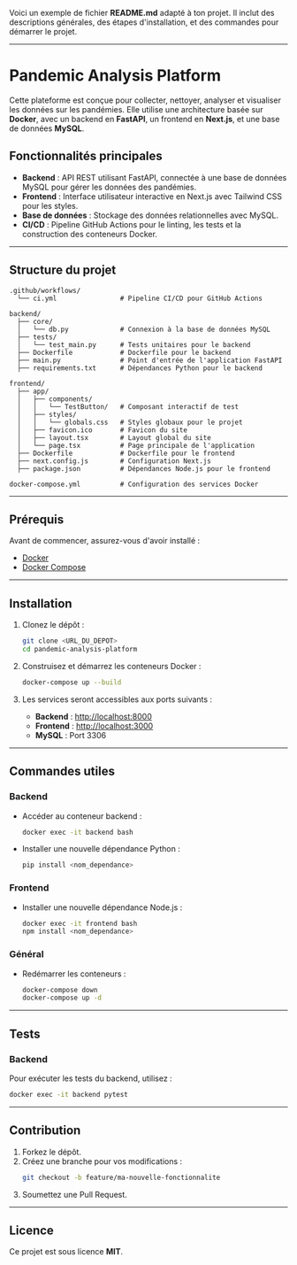 Voici un exemple de fichier **README.md** adapté à ton projet. Il inclut des descriptions générales, des étapes d'installation, et des commandes pour démarrer le projet.

---

# **Pandemic Analysis Platform**

Cette plateforme est conçue pour collecter, nettoyer, analyser et visualiser les données sur les pandémies. Elle utilise une architecture basée sur **Docker**, avec un backend en **FastAPI**, un frontend en **Next.js**, et une base de données **MySQL**.

## **Fonctionnalités principales**
- **Backend** : API REST utilisant FastAPI, connectée à une base de données MySQL pour gérer les données des pandémies.
- **Frontend** : Interface utilisateur interactive en Next.js avec Tailwind CSS pour les styles.
- **Base de données** : Stockage des données relationnelles avec MySQL.
- **CI/CD** : Pipeline GitHub Actions pour le linting, les tests et la construction des conteneurs Docker.

---

## **Structure du projet**

```
.github/workflows/
  └── ci.yml                # Pipeline CI/CD pour GitHub Actions

backend/
  ├── core/
  │   └── db.py             # Connexion à la base de données MySQL
  ├── tests/
  │   └── test_main.py      # Tests unitaires pour le backend
  ├── Dockerfile            # Dockerfile pour le backend
  ├── main.py               # Point d'entrée de l'application FastAPI
  ├── requirements.txt      # Dépendances Python pour le backend

frontend/
  ├── app/
  │   ├── components/
  │   │   └── TestButton/   # Composant interactif de test
  │   ├── styles/
  │   │   └── globals.css   # Styles globaux pour le projet
  │   ├── favicon.ico       # Favicon du site
  │   ├── layout.tsx        # Layout global du site
  │   └── page.tsx          # Page principale de l'application
  ├── Dockerfile            # Dockerfile pour le frontend
  ├── next.config.js        # Configuration Next.js
  ├── package.json          # Dépendances Node.js pour le frontend

docker-compose.yml          # Configuration des services Docker
```

---

## **Prérequis**
Avant de commencer, assurez-vous d'avoir installé :
- [Docker](https://www.docker.com/)
- [Docker Compose](https://docs.docker.com/compose/)

---

## **Installation**

1. Clonez le dépôt :
   ```bash
   git clone <URL_DU_DEPOT>
   cd pandemic-analysis-platform
   ```

2. Construisez et démarrez les conteneurs Docker :
   ```bash
   docker-compose up --build
   ```

3. Les services seront accessibles aux ports suivants :
   - **Backend** : [http://localhost:8000](http://localhost:8000)
   - **Frontend** : [http://localhost:3000](http://localhost:3000)
   - **MySQL** : Port 3306

---

## **Commandes utiles**

### Backend
- Accéder au conteneur backend :
  ```bash
  docker exec -it backend bash
  ```
- Installer une nouvelle dépendance Python :
  ```bash
  pip install <nom_dependance>
  ```

### Frontend
- Installer une nouvelle dépendance Node.js :
  ```bash
  docker exec -it frontend bash
  npm install <nom_dependance>
  ```

### Général
- Redémarrer les conteneurs :
  ```bash
  docker-compose down
  docker-compose up -d
  ```

---

## **Tests**

### Backend
Pour exécuter les tests du backend, utilisez :
```bash
docker exec -it backend pytest
```

---

## **Contribution**

1. Forkez le dépôt.
2. Créez une branche pour vos modifications :
   ```bash
   git checkout -b feature/ma-nouvelle-fonctionnalite
   ```
3. Soumettez une Pull Request.

---

## **Licence**
Ce projet est sous licence **MIT**.

